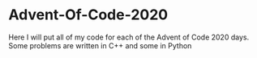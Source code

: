 # Advent-Of-Code-2020

Here I will put all of my code for each of the Advent of Code 2020 days.
Some problems are written in C++ and some in Python
